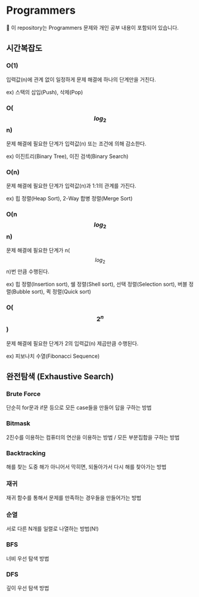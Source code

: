 # Programmers

💨 이 repository는 Programmers 문제와 개인 공부 내용이 포함되어 있습니다.



## 시간복잡도

### O(1) 

입력값(n)에 관계 없이 일정하게 문제 해결에 하나의 단계만을 거친다.

ex) 스택의 삽입(Push), 삭제(Pop)



### O($$log_2$$n)

문제 해결에 필요한 단계가 입력값(n) 또는 조건에 의해 감소한다.

ex) 이진트리(Binary Tree), 이진 검색(Binary Search)



### O(n)

문제 해결에 필요한 단계가 입력값(n)과 1:1의 관계를 가진다.

ex) 힙 정렬(Heap Sort), 2-Way 합병 정렬(Merge Sort)



### O(n$$log_2$$n)

문제 해결에 필요한 단계가 n($$log_2$$n)번 만큼 수행된다.

ex) 힙 정렬(Insertion sort), 쉘 정렬(Shell sort), 선택 정렬(Selection sort), 버블 정렬(Bubble sort), 퀵 정렬(Quick sort)



### O($$2^n$$)

문제 해결에 필요한 단계가 2의 입력값(n) 제곱만큼 수행된다.

ex) 피보나치 수열(Fibonacci Sequence)



## 완전탐색 (Exhaustive Search)

### Brute Force

단순히 for문과 if문 등으로 모든 case들을 만들어 답을 구하는 방법



### Bitmask

2진수를 이용하는 컴퓨터의 연산을 이용하는 방법 / 모든 부분집합을 구하는 방법



### Backtracking

해를 찾는 도중 해가 아니어서 막히면, 되돌아가서 다시 해를 찾아가는 방법



### 재귀

재귀 함수를 통해서 문제를 만족하는 경우들을 만들어가는 방법



### 순열

서로 다른 N개를 일렬로 나열하는 방법(N!)



### BFS

너비 우선 탐색 방법



### DFS

깊이 우선 탐색 방법